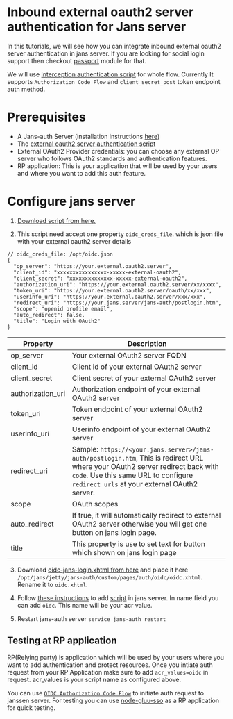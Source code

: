 # Inbound external oauth2 server authentication for Jans server

In this tutorials, we will see how you can integrate inbound external oauth2 server authentication in jans server. If you are looking for social login support then checkout [passport](https://github.com/GluuFederation/tutorials/blob/master/oidc-sso-tutorials/code/node/jans-passport/README.md) module for that.

We will use [interception authentication script](https://github.com/GluuFederation/tutorials/blob/master/oidc-sso-tutorials/code/script/oidc-inbound-script/oidc-jans-script.py) for whole flow. Currently It supports `Authorization Code Flow` and `client_secret_post` token endpoint auth method.  

# Prerequisites

- A Jans-auth Server (installation instructions [here](https://github.com/JanssenProject/jans/tree/main/jans-linux-setup#readme))
- The [external oauth2 server authentication script](https://github.com/GluuFederation/tutorials/blob/master/oidc-sso-tutorials/code/script/oidc-inbound-script/oidc-jans-script.py)
- External OAuth2 Provider credentials: you can choose any external OP server who follows OAuth2 standards and authentication features.  
- RP application: This is your application that will be used by your users and where you want to add this auth feature.

# Configure jans server

1. [Download script from here.](https://github.com/GluuFederation/tutorials/blob/master/oidc-sso-tutorials/code/script/oidc-inbound-script/oidc-jans-script.py)

2. This script need accept one property `oidc_creds_file`. which is json file with your external oauth2 server details

```
// oidc_creds_file: /opt/oidc.json
{
  "op_server": "https://your.external.oauth2.server",
  "client_id": "xxxxxxxxxxxxxxxx-xxxxx-external-oauth2",
  "client_secret": "xxxxxxxxxxxxxx-xxxxx-external-oauth2",
  "authorization_uri": "https://your.external.oauth2.server/xx/xxxx",
  "token_uri": "https://your.external.oauth2.server/oauth/xx/xxx",
  "userinfo_uri": "https://your.external.oauth2.server/xxx/xxx",
  "redirect_uri": "https://your.jans.server/jans-auth/postlogin.htm",
  "scope": "openid profile email",
  "auto_redirect": false,
  "title": "Login with OAuth2"
}
```

| Property | Description |
|----------|-------------|
| op_server | Your external OAuth2 server FQDN |
| client_id | Client id of your external OAuth2 server |
| client_secret | Client secret of your external OAuth2 server |
| authorization_uri | Authorization endpoint of your external OAuth2 server |
| token_uri | Token endpoint of your external OAuth2 server |
| userinfo_uri | Userinfo endpoint of your external OAuth2 server |
| redirect_uri | Sample: `https://<your.jans.server>/jans-auth/postlogin.htm`, This is redirect URL where your OAuth2 server redirect back with `code`. Use this same URL to configure `redirect urls` at your external OAuth2 server.|
| scope | OAuth scopes |
| auto_redirect | If true, it will automatically redirect to external OAuth2 server otherwise you will get one button on jans login page. |
| title | This property is use to set text for button which shown on jans login page |

3. Download [oidc-jans-login.xhtml from here](https://github.com/GluuFederation/tutorials/blob/master/oidc-sso-tutorials/code/script/oidc-inbound-script/oidc-jans-login.xhtml) and place it here `/opt/jans/jetty/jans-auth/custom/pages/auth/oidc/oidc.xhtml`. Rename it to `oidc.xhtml`.

4. Follow [these instructions](https://github.com/JanssenProject/jans-cli/blob/main/docs/cli/cli-default-authentication-method.md) to add [script](https://github.com/GluuFederation/tutorials/blob/master/oidc-sso-tutorials/code/script/oidc-inbound-script/oidc-jans-script.py) in jans server. In name field you can add `oidc`. This name will be your acr value.

5. Restart jans-auth server `service jans-auth restart`

## Testing at RP application

RP(Relying party) is application which will be used by your users where you want to add authentication and protect resources. Once you intiate auth request from your RP Application make sure to add `acr_values=oidc` in request. acr_values is your script name as configured above.

You can use [`OIDC Authorization Code Flow`](https://github.com/GluuFederation/tutorials/blob/master/oidc-sso-tutorials/tutorials/OpenID-Connect-OAuth2-SSO-with-Gluu.md) to initiate auth request to janssen server. For testing you can use [node-gluu-sso](https://github.com/GluuFederation/tutorials/tree/master/oidc-sso-tutorials/code/node/node-gluu-sso) as a RP application for quick testing.

